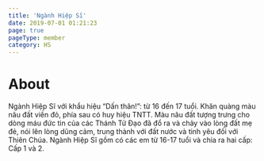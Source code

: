 ```yaml
---
title: 'Ngành Hiệp Sĩ'
date: 2019-07-01 01:21:23
page: true
pageType: member
category: HS
---
```


# About
Ngành Hiệp Sĩ với khẩu hiệu “Dấn thân!”: từ 16 đến 17 tuổi. Khăn quàng
màu nâu đất viền đỏ, phía sau có huy hiệu TNTT. Màu nâu đất tượng trưng
cho dòng máu đức tin của các Thánh Tử Đạo đã đổ ra và chảy vào lòng đất
mẹ đẻ, nói lên lòng dũng cảm, trung thành với đất nước và tinh yêu đối với
Thiên Chúa. Ngành Hiệp Sĩ gồm có các em từ 16-17 tuổi và chia ra hai cấp:
Cấp 1 và 2.
